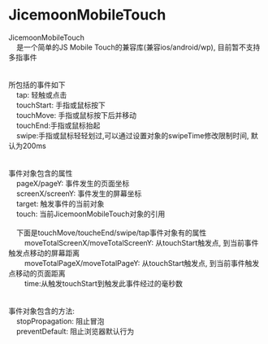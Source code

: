 # JicemoonMobileTouch

JicemoonMobileTouch<br />
&nbsp;&nbsp;&nbsp;&nbsp;是一个简单的JS Mobile Touch的兼容库(兼容ios/android/wp), 目前暂不支持多指事件<br />
<br />
<br />
所包括的事件如下<br />
&nbsp;&nbsp;&nbsp;&nbsp;tap: 轻触或点击<br />
&nbsp;&nbsp;&nbsp;&nbsp;touchStart: 手指或鼠标按下<br />
&nbsp;&nbsp;&nbsp;&nbsp;touchMove: 手指或鼠标按下后并移动<br />
&nbsp;&nbsp;&nbsp;&nbsp;touchEnd:手指或鼠标抬起<br />
&nbsp;&nbsp;&nbsp;&nbsp;swipe:手指或鼠标轻轻划过,可以通过设置对象的swipeTime修改限制时间, 默认为200ms<br />
<br />
<br />
事件对象包含的属性<br />
&nbsp;&nbsp;&nbsp;&nbsp;pageX/pageY: 事件发生的页面坐标<br />
&nbsp;&nbsp;&nbsp;&nbsp;screenX/screenY: 事件发生的屏幕坐标<br />
&nbsp;&nbsp;&nbsp;&nbsp;target: 触发事件的当前对象<br />
&nbsp;&nbsp;&nbsp;&nbsp;touch: 当前JicemoonMobileTouch对象的引用<br />
<br />
&nbsp;&nbsp;&nbsp;&nbsp;下面是touchMove/toucheEnd/swipe/tap事件对象有的属性<br />
&nbsp;&nbsp;&nbsp;&nbsp;&nbsp;&nbsp;&nbsp;&nbsp;moveTotalScreenX/moveTotalScreenY: 从touchStart触发点, 到当前事件触发点移动的屏幕距离<br />
&nbsp;&nbsp;&nbsp;&nbsp;&nbsp;&nbsp;&nbsp;&nbsp;moveTotalPageX/moveTotalPageY: 从touchStart触发点, 到当前事件触发点移动的页面距离<br />
&nbsp;&nbsp;&nbsp;&nbsp;&nbsp;&nbsp;&nbsp;&nbsp;time:从触发touchStart到触发此事件经过的毫秒数<br />
<br />
<br />
事件对象包含的方法:<br />
&nbsp;&nbsp;&nbsp;&nbsp;stopPropagation: 阻止冒泡<br />
&nbsp;&nbsp;&nbsp;&nbsp;preventDefault: 阻止浏览器默认行为<br />
